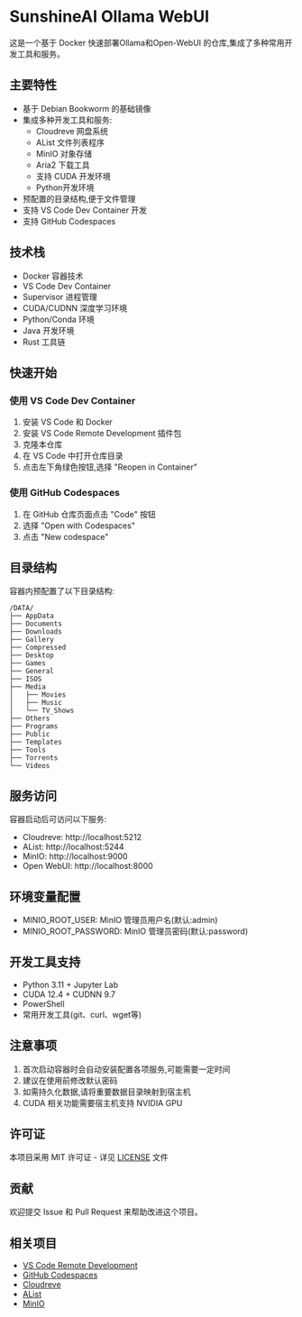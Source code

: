 # SunshineAI Ollama WebUI


这是一个基于 Docker 快速部署Ollama和Open-WebUI 的仓库,集成了多种常用开发工具和服务。

## 主要特性

- 基于 Debian Bookworm 的基础镜像
- 集成多种开发工具和服务:
  - Cloudreve 网盘系统
  - AList 文件列表程序
  - MinIO 对象存储
  - Aria2 下载工具
  - 支持 CUDA 开发环境
  - Python开发环境
- 预配置的目录结构,便于文件管理
- 支持 VS Code Dev Container 开发
- 支持 GitHub Codespaces

## 技术栈

- Docker 容器技术
- VS Code Dev Container
- Supervisor 进程管理
- CUDA/CUDNN 深度学习环境
- Python/Conda 环境
- Java 开发环境
- Rust 工具链

## 快速开始

### 使用 VS Code Dev Container

1. 安装 VS Code 和 Docker
2. 安装 VS Code Remote Development 插件包
3. 克隆本仓库
4. 在 VS Code 中打开仓库目录
5. 点击左下角绿色按钮,选择 "Reopen in Container"

### 使用 GitHub Codespaces

1. 在 GitHub 仓库页面点击 "Code" 按钮
2. 选择 "Open with Codespaces"
3. 点击 "New codespace"

## 目录结构

容器内预配置了以下目录结构:

```
/DATA/
├── AppData
├── Documents
├── Downloads
├── Gallery
├── Compressed
├── Desktop
├── Games
├── General
├── ISOS
├── Media
│   ├── Movies
│   ├── Music
│   └── TV_Shows
├── Others
├── Programs
├── Public
├── Templates
├── Tools
├── Torrents
└── Videos
```

## 服务访问

容器启动后可访问以下服务:

- Cloudreve: http://localhost:5212
- AList: http://localhost:5244
- MinIO: http://localhost:9000
- Open WebUI: http://localhost:8000

## 环境变量配置

- MINIO_ROOT_USER: MinIO 管理员用户名(默认:admin)
- MINIO_ROOT_PASSWORD: MinIO 管理员密码(默认:password)

## 开发工具支持

- Python 3.11 + Jupyter Lab
- CUDA 12.4 + CUDNN 9.7
- PowerShell
- 常用开发工具(git、curl、wget等)

## 注意事项

1. 首次启动容器时会自动安装配置各项服务,可能需要一定时间
2. 建议在使用前修改默认密码
3. 如需持久化数据,请将重要数据目录映射到宿主机
4. CUDA 相关功能需要宿主机支持 NVIDIA GPU

## 许可证

本项目采用 MIT 许可证 - 详见 [LICENSE](LICENSE) 文件

## 贡献

欢迎提交 Issue 和 Pull Request 来帮助改进这个项目。

## 相关项目

- [VS Code Remote Development](https://aka.ms/vscode-remote/containers)
- [GitHub Codespaces](https://github.com/features/codespaces)
- [Cloudreve](https://github.com/cloudreve/Cloudreve)
- [AList](https://github.com/alist-org/alist)
- [MinIO](https://min.io/)
```